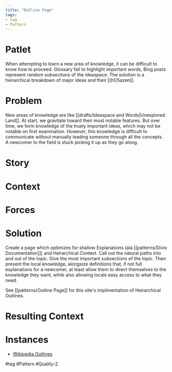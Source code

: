 ```yaml
---
title: "Outline Page"
tags:
- tag
- Pattern
---
```

# Patlet

When attempting to learn a new area of knowledge, it can be difficult to know how to proceed.  Glossary fail to highlight important words, Blog posts represent random subsections of the ideaspace.  The solution is a heirarchical breakdown of major ideas and their [[h1/Sazen]].

# Problem

New areas of knowledge are like [[drafts/Ideaspace and Words|Unexplored Land]]. At start, we gravitate toward their most notable features.  But over time, we form knowledge of the truely important ideas, which may not be notable on first examination.  However, this knowledge is difficult to communicate without manually leading someone through all the concepts.  A newcomer to the field is stuck picking it up as they go along.

# Story

# Context

# Forces

# Solution

Create a page which optimizes for shallow Explanations (ala [[patterns/Divio Documentation]]) and Heirarchical Context. Call out the natural paths into and out of the topic.  Give the most important subsections of the topic.  Then present the local knowledge, alongsize definitions that, if not full explanations for a newcomer, at least allow them to direct themselves to the knowledge they want, while also allowing locals easy access to what they need.

See [[patterns/Outline Page]] for this site's implimentation of Heirarchical Outlines.

# Resulting Context

# Instances

- [Wikipedia Outlines](https://en.wikipedia.org/wiki/Wikipedia:Contents/Outlines)

#tag #Pattern #Quality-2

